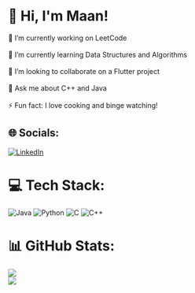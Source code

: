 # 💫 Hi, I'm Maan!
🔭 I’m currently working on LeetCode<br><br>🌱 I’m currently learning Data Structures and Algorithms<br><br>👯 I’m looking to collaborate on a Flutter project<br><br>💬 Ask me about C++ and Java<br><br>⚡ Fun fact: I love cooking and binge watching!


## 🌐 Socials:
[![LinkedIn](https://img.shields.io/badge/LinkedIn-%230077B5.svg?logo=linkedin&logoColor=white)](https://linkedin.com/in/almakhlifi) 

# 💻 Tech Stack:
![Java](https://img.shields.io/badge/java-%23ED8B00.svg?style=for-the-badge&logo=openjdk&logoColor=white) ![Python](https://img.shields.io/badge/python-3670A0?style=for-the-badge&logo=python&logoColor=ffdd54) ![C](https://img.shields.io/badge/c-%2300599C.svg?style=for-the-badge&logo=c&logoColor=white) ![C++](https://img.shields.io/badge/c++-%2300599C.svg?style=for-the-badge&logo=c%2B%2B&logoColor=white)

# 📊 GitHub Stats:
![](https://github-readme-stats.vercel.app/api?username=almakhlifi&theme=calm&hide_border=true&include_all_commits=false&count_private=false)<br/>
![](https://github-profile-trophy.vercel.app/?username=almakhlifi&theme=calm&no-frame=true&no-bg=true&margin-w=4)
